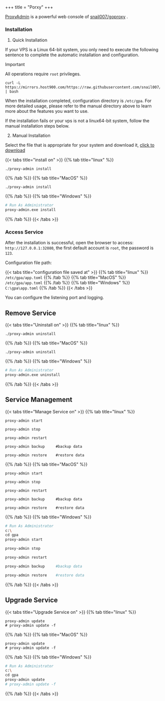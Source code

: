 +++
title = "Porxy"
+++

 [ProxyAdmin](https://www.goproxy.win/) is a powerful web console of [snail007/goproxy](https://github.com/snail007/goproxy) .



### Installation
1. Quick Installation

If your VPS is a Linux 64-bit system, you only need to execute the following sentence to complete the automatic installation and configuration.

> [!IMPORTANT]
> All operations require `root` privileges.

```shell
curl -L https://mirrors.host900.com/https://raw.githubusercontent.com/snail007/proxy_admin_free/master/install_auto.sh | bash
```

When the installation completed, configuration directory is `/etc/gpa`. For more detailed usage, please refer to the manual directory above to learn more about the features you want to use.

If the installation fails or your vps is not a linux64-bit system, follow the manual installation steps below.
  
2. Manual Installation

Select the file that is appropriate for your system and download it, [click to download](https://github.com/snail007/proxy_admin_free/releases)

{{< tabs title="install on" >}}
{{% tab title="linux" %}}
```shell
./proxy-admin install
```
{{% /tab %}}
{{% tab title="MacOS" %}}
```shell
./proxy-admin install
```
{{% /tab %}}
{{% tab title="Windows" %}}
```bash
# Run As Administrator 
proxy-admin.exe install
```
{{% /tab %}}
{{< /tabs >}}



### Access Service

After the installation is successful, open the browser to access: `http://127.0.0.1:32080`, the first default account is `root`, the password is `123`.

Configuration file path:

{{< tabs title="configuration file saved at" >}}
{{% tab title="linux" %}}
`/etc/gpa/app.toml`
{{% /tab %}}
{{% tab title="MacOS" %}}
`/etc/gpa/app.toml`
{{% /tab %}}
{{% tab title="Windows" %}}
 `C:\gpa\app.toml`
{{% /tab %}}
{{< /tabs >}}

You can configure the listening port and logging.

## Remove Service

{{< tabs title="Uninstall on" >}}
{{% tab title="linux" %}}
```shell
./proxy-admin uninstall
```
{{% /tab %}}
{{% tab title="MacOS" %}}
```shell
./proxy-admin uninstall
```
{{% /tab %}}
{{% tab title="Windows" %}}
```bash
# Run As Administrator 
proxy-admin.exe uninstall
```
{{% /tab %}}
{{< /tabs >}}


## Service Management

{{< tabs title="Manage Service on" >}}
{{% tab title="linux" %}}
```shell
proxy-admin start

proxy-admin stop

proxy-admin restart

proxy-admin backup     #backup data

proxy-admin restore    #restore data
```
{{% /tab %}}
{{% tab title="MacOS" %}}
```shell
proxy-admin start

proxy-admin stop

proxy-admin restart

proxy-admin backup     #backup data

proxy-admin restore    #restore data
```
{{% /tab %}}
{{% tab title="Windows" %}}
```bash
# Run As Administrator 
c:\
cd gpa
proxy-admin start

proxy-admin stop

proxy-admin restart

proxy-admin backup     #backup data

proxy-admin restore    #restore data
```
{{% /tab %}}
{{< /tabs >}}


## Upgrade Service

{{< tabs title="Upgrade Service on" >}}
{{% tab title="linux" %}}
```shell
proxy-admin update
# proxy-admin update -f
```
{{% /tab %}}
{{% tab title="MacOS" %}}
```shell
proxy-admin update
# proxy-admin update -f
```
{{% /tab %}}
{{% tab title="Windows" %}}
```bash
# Run As Administrator 
c:\
cd gpa
proxy-admin update
# proxy-admin update -f
```
{{% /tab %}}
{{< /tabs >}}

